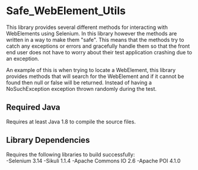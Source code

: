 # Safe_WebElement_Utils
This library provides several different methods for interacting with WebElements using Selenium. In this library however the methods are
written in a way to make them "safe". This means that the methods try to catch any exceptions or errors and gracefully handle them so
that the front end user does not have to worry about their test application crashing due to an exception. 

An example of this is when trying to locate a WebElement, this library provides methods that will search for the WebElement and if it
cannot be found then null or false will be returned. Instead of having a NoSuchException exception thrown randomly during the test.

## Required Java  
Requires at least Java 1.8 to compile the source files.

## Library Dependencies  
Requires the following libraries to build successfully:</br>
-Selenium 3.14
-Sikuli 1.1.4
-Apache Commons IO 2.6
-Apache POI 4.1.0
